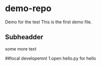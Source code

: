 # demo-repo
Demo for the test
This is the first demo file.

## Subheadder

some more text

##local developemnt 
1.open hello.py for hello
